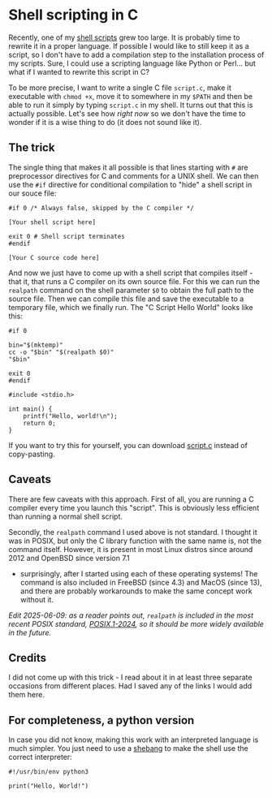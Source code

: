 # Shell scripting in C

Recently, one of my [shell scripts](https://git.tronto.net/scripts)
grew too large. It is probably time to rewrite it in a proper
language. If possible I would like to still keep it as a script,
so I don't have to add a compilation step to the installation process
of my scripts.  Sure, I could use a scripting language like Python
or Perl... but what if I wanted to rewrite this script in C?

To be more precise, I want to write a single C file `script.c`,
make it executable with `chmod +x`, move it to somewhere in my
`$PATH` and then be able to run it simply by typing `script.c` in
my shell. It turns out that this is actually possible. Let's see
how *right now* so we don't have the time to wonder if it is a wise
thing to do (it does not sound like it).

## The trick

The single thing that makes it all possible is that lines starting
with `#` are preprocessor directives for C and comments for a UNIX
shell. We can then use the `#if` directive for conditional compilation
to "hide" a shell script in our souce file:

```
#if 0 /* Always false, skipped by the C compiler */

[Your shell script here]

exit 0 # Shell script terminates
#endif

[Your C source code here]
```

And now we just have to come up with a shell script that compiles
itself - that it, that runs a C compiler on its own source file.
For this we can run the `realpath` command on the shell parameter
`$0` to obtain the full path to the source file. Then we can compile
this file and save the executable to a temporary file, which we
finally run. The "C Script Hello World" looks like this:

```
#if 0

bin="$(mktemp)"
cc -o "$bin" "$(realpath $0)"
"$bin"

exit 0
#endif

#include <stdio.h>

int main() {
	printf("Hello, world!\n");
	return 0;
}
```

If you want to try this for yourself, you can download
[script.c](./script.c) instead of copy-pasting.

## Caveats

There are few caveats with this approach. First of all, you are
running a C compiler every time you launch this "script". This is
obviously less efficient than running a normal shell script.

Secondly, the `realpath` command I used above is not standard. I
thought it was in POSIX, but only the C library function with the
same name is, not the command itself. However, it is present in
most Linux distros since around 2012 and OpenBSD since version 7.1
- surprisingly, after I started using each of these operating
systems! The command is also included in FreeBSD (since 4.3) and
MacOS (since 13), and there are probably workarounds to make the
same concept work without it.

*Edit 2025-06-09: as a reader points out, `realpath` is included
in the most recent POSIX standard,
[POSIX.1-2024](https://pubs.opengroup.org/onlinepubs/9799919799/utilities/realpath.html),
so it should be more widely available in the future.*

## Credits

I did not come up with this trick - I read about it in at least
three separate occasions from different places. Had I saved any of
the links I would add them here.

## For completeness, a python version

In case you did not know, making this work with an interpreted
language is much simpler. You just need to use a
[shebang](https://en.wikipedia.org/wiki/Shebang_(Unix)) to make
the shell use the correct interpreter:

```
#!/usr/bin/env python3

print("Hello, World!")
```
